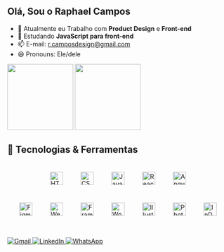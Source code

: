 ## Olá, Sou o Raphael Campos

- 🔭 Atualmente eu Trabalho com <strong>Product Design</strong> e <strong>Front-end</strong>
- 🌱 Estudando <strong>JavaScript para front-end</strong>
- 📫 E-mail: r.camposdesign@gmail.com
- 😄 Pronouns: Ele/dele


<div>
  <img height="150" src="https://github-readme-stats.vercel.app/api?username=rcampux&show_icons=true&theme=dark"/>
  <img height="150" src="https://github-readme-stats.vercel.app/api/top-langs/?username=rcampux&layout=compact&theme=dark"/>
</div>

## 🚀 Tecnologias & Ferramentas

<div class="icons-container" style="display: flex; flex-wrap: wrap; justify-content: center;">
  <img src="https://cdn.jsdelivr.net/gh/devicons/devicon/icons/html5/html5-original.svg" alt="HTML5" width="30" height="30" style="margin: 20px;"/>
  <img src="https://cdn.jsdelivr.net/gh/devicons/devicon/icons/css3/css3-original.svg" alt="CSS3" width="30" height="30" style="margin: 20px;"/>
  <img src="https://cdn.jsdelivr.net/gh/devicons/devicon/icons/javascript/javascript-original.svg" alt="JavaScript" width="30" height="30" style="margin: 20px;"/>
  <img src="https://cdn.jsdelivr.net/gh/devicons/devicon/icons/react/react-original.svg" alt="React" width="30" height="30" style="margin: 20px;"/>
  <img src="https://cdn.jsdelivr.net/gh/devicons/devicon/icons/angularjs/angularjs-original.svg" alt="Angular" width="30" height="30" style="margin: 20px;"/>
</div>

<div class="icons-container" style="display: flex; flex-wrap: wrap; justify-content: center;">
  <img src="https://www.vectorlogo.zone/logos/figma/figma-icon.svg" alt="Figma" width="30" height="30" style="margin: 20px;"/>
  <img src="https://www.vectorlogo.zone/logos/webflow/webflow-icon.svg" alt="Webflow" width="30" height="30" style="margin: 20px;"/>
  <img src="https://www.vectorlogo.zone/logos/framer/framer-icon.svg" alt="Framer" width="30" height="30" style="margin: 20px;"/>
  <img src="https://cdn.worldvectorlogo.com/logos/wordpress-icon-1.svg" alt="WordPress" width="30" height="30" style="margin: 20px;"/>
  <img src="https://cdn.jsdelivr.net/gh/devicons/devicon/icons/illustrator/illustrator-plain.svg" alt="Illustrator" width="30" height="30" style="margin: 20px;"/>
  <img src="https://cdn.jsdelivr.net/gh/devicons/devicon/icons/photoshop/photoshop-plain.svg" alt="Photoshop" width="30" height="30" style="margin: 20px;"/>
  <img src="https://upload.wikimedia.org/wikipedia/commons/4/48/Adobe_InDesign_CC_icon.svg" alt="InDesign" width="30" height="30" style="margin: 20px;"/>
</div>

##

<a href="mailto:r.camposdesign@gmail.com">
  <img src="https://img.shields.io/badge/Gmail-D14836?style=for-the-badge&logo=gmail&logoColor=white" alt="Gmail"/>
</a>

<a href="https://www.linkedin.com/in/raphaelcampossilva/">
  <img src="https://img.shields.io/badge/LinkedIn-0077B5?style=for-the-badge&logo=linkedin&logoColor=white" alt="LinkedIn"/>
</a>

<a href="https://wa.me/5511945629971">
  <img src="https://img.shields.io/badge/WhatsApp-25D366?style=for-the-badge&logo=whatsapp&logoColor=white" alt="WhatsApp"/>
</a>























